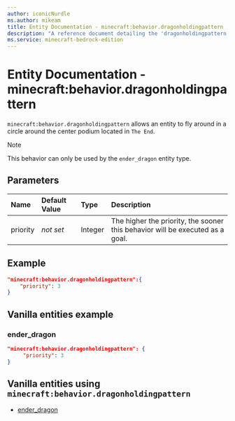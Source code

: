 ```yaml
---
author: iconicNurdle
ms.author: mikeam
title: Entity Documentation - minecraft:behavior.dragonholdingpattern
description: "A reference document detailing the 'dragonholdingpattern' entity goal"
ms.service: minecraft-bedrock-edition
---
```


# Entity Documentation - minecraft:behavior.dragonholdingpattern

`minecraft:behavior.dragonholdingpattern` allows an entity to fly around in a circle around the center podium located in `The End`.

> [!NOTE]
> This behavior can only be used by the `ender_dragon` entity type.

## Parameters

|Name |Default Value  |Type  |Description  |
|:----------|:----------|:----------|:----------|
| priority|*not set*| Integer |The higher the priority, the sooner this behavior will be executed as a goal.|

## Example

```json
"minecraft:behavior.dragonholdingpattern":{
    "priority": 3
}
```

## Vanilla entities example

### ender_dragon

```json
"minecraft:behavior.dragonholdingpattern": {
     "priority": 3
}
```

## Vanilla entities using `minecraft:behavior.dragonholdingpattern`

- [ender_dragon](../../../../Source/VanillaBehaviorPack_Snippets/entities/ender_dragon.md)
